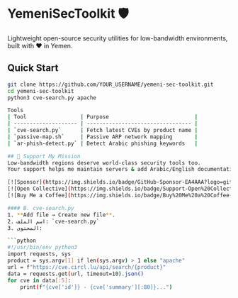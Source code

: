 # YemeniSecToolkit 🛡️

Lightweight open-source security utilities for low-bandwidth environments, built with ❤️ in Yemen.

## Quick Start
```bash
git clone https://github.com/YOUR_USERNAME/yemeni-sec-toolkit.git
cd yemeni-sec-toolkit
python3 cve-search.py apache

Tools
| Tool                 | Purpose                           |
| -------------------- | --------------------------------- |
| `cve-search.py`      | Fetch latest CVEs by product name |
| `passive-map.sh`     | Passive ARP network mapping       |
| `ar-phish-detect.py` | Detect Arabic phishing keywords   |

## 💚 Support My Mission
Low-bandwidth regions deserve world-class security tools too.  
Your support helps me maintain servers & add Arabic/English documentation.

[![Sponsor](https://img.shields.io/badge/GitHub-Sponsor-EA4AAA?logo=github)](https://github.com/sponsors/alzeer711)
[![Open Collective](https://img.shields.io/badge/Support-Open%20Collective-7FADF2?logo=opencollective)](https://opencollective.com/yemeni-sec-toolkit)
[![Buy Me a Coffee](https://img.shields.io/badge/Buy%20Me%20a%20Coffee-FFDD00?logo=buy-me-a-coffee&logoColor=000)](https://buymeacoffee.com/alzeer711)

#### B. cve-search.py
1. **Add file → Create new file**.
2. اسم الملف: `cve-search.py`
3. المحتوى:

```python
#!/usr/bin/env python3
import requests, sys
product = sys.argv[1] if len(sys.argv) > 1 else "apache"
url = f"https://cve.circl.lu/api/search/{product}"
data = requests.get(url, timeout=10).json()
for cve in data[:5]:
    print(f"{cve['id']} - {cve['summary'][:80]}...")

